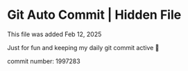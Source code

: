 # Git Auto Commit | Hidden File

This file was added Feb 12, 2025

Just for fun and keeping my daily git commit active 🤪

commit number: 1997283
